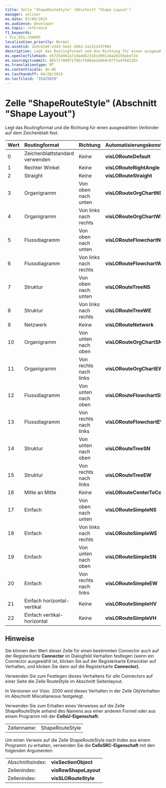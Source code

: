 ```yaml
---
title: Zelle "ShapeRouteStyle" (Abschnitt "Shape Layout")
manager: soliver
ms.date: 03/09/2015
ms.audience: Developer
ms.topic: reference
f1_keywords:
- Vis_DSS.chm905
localization_priority: Normal
ms.assetid: a5dcd2e0-e343-5ee2-2b63-2a1312437901
description: Legt das Routingformat und die Richtung für einen ausgewählten Verbinder auf dem Zeichenblatt fest.
ms.openlocfilehash: e5725d461a71dad4623161d99134a20250abe724
ms.sourcegitcommit: 8657170d071f9bcf680aba50b9c07f2a4fb82283
ms.translationtype: MT
ms.contentlocale: de-DE
ms.lasthandoff: 04/28/2019
ms.locfileid: "33425029"
---
```

# <a name="shaperoutestyle-cell-shape-layout-section"></a>Zelle "ShapeRouteStyle" (Abschnitt "Shape Layout")

Legt das Routingformat und die Richtung für einen ausgewählten Verbinder auf dem Zeichenblatt fest.
  
|**Wert**|**Routingformat**|**Richtung**|**Automatisierungskonstante**|
|:-----|:-----|:-----|:-----|
|0  <br/> |Zeichenblattstandard verwenden  <br/> |Keine  <br/> |**visLORouteDefault** <br/> |
|1  <br/> |Rechter Winkel  <br/> |Keine  <br/> |**visLORouteRightAngle** <br/> |
|2  <br/> |Straight  <br/> |Keine  <br/> |**visLORouteStraight** <br/> |
|3  <br/> |Organigramm  <br/> |Von oben nach unten  <br/> |**visLORouteOrgChartNS** <br/> |
|4   <br/> |Organigramm  <br/> |Von links nach rechts  <br/> |**visLORouteOrgChartWE** <br/> |
|5   <br/> |Flussdiagramm  <br/> |Von oben nach unten  <br/> |**visLORouteFlowchartNS** <br/> |
|6   <br/> |Flussdiagramm  <br/> |Von links nach rechts  <br/> |**visLORouteFlowchartWE** <br/> |
|7   <br/> |Struktur  <br/> |Von oben nach unten  <br/> |**visLORouteTreeNS** <br/> |
|8   <br/> |Struktur  <br/> |Von links nach rechts  <br/> |**visLORouteTreeWE** <br/> |
|9   <br/> |Netzwerk  <br/> |Keine  <br/> |**visLORouteNetwork** <br/> |
|10  <br/> |Organigramm  <br/> |Von unten nach oben  <br/> |**visLORouteOrgChartSN** <br/> |
|11  <br/> |Organigramm  <br/> |Von rechts nach links  <br/> |**visLORouteOrgChartEW** <br/> |
|12   <br/> |Flussdiagramm  <br/> |Von unten nach oben  <br/> |**visLORouteFlowchartSN** <br/> |
|13  <br/> |Flussdiagramm  <br/> |Von rechts nach links  <br/> |**visLORouteFlowchartEW** <br/> |
|14   <br/> |Struktur  <br/> |Von unten nach oben  <br/> |**visLORouteTreeSN** <br/> |
|15   <br/> |Struktur  <br/> |Von rechts nach links  <br/> |**visLORouteTreeEW** <br/> |
|16   <br/> |Mitte an Mitte  <br/> |Keine  <br/> |**visLORouteCenterToCenter** <br/> |
|17   <br/> |Einfach  <br/> |Von oben nach unten  <br/> |**visLORouteSimpleNS** <br/> |
|18   <br/> |Einfach  <br/> |Von links nach rechts  <br/> |**visLORouteSimpleWE** <br/> |
|19  <br/> |Einfach  <br/> |Von unten nach oben  <br/> |**visLORouteSimpleSN** <br/> |
|20  <br/> |Einfach  <br/> |Von rechts nach links  <br/> |**visLORouteSimpleEW** <br/> |
| 21  <br/> |Einfach horizontal-vertikal  <br/> |Keine  <br/> |**visLORouteSimpleHV** <br/> |
|22  <br/> |Einfach vertikal-horizontal  <br/> |Keine  <br/> |**visLORouteSimpleVH** <br/> |
   
## <a name="remarks"></a>Hinweise

Sie können den Wert dieser Zelle für einen bestimmten  Connector auch auf der Registerkarte  **Connector** im [](run-in-developer-mode-display-the-developer-tab.md) Dialogfeld Verhalten festlegen (wenn ein Connector ausgewählt ist, klicken Sie auf der Registerkarte Entwickler auf Verhalten, und klicken Sie dann auf die Registerkarte **Connector).** 
  
Verwenden Sie zum Festlegen dieses Verhaltens für  *alle*  Connectors auf einer Seite die Zelle RouteStyle im Abschnitt Seitenlayout. 
  
In Versionen vor Visio  2000 wird dieses Verhalten in der Zelle ObjVerhalten im Abschnitt Miscellaneous festgelegt.
  
Verwenden Sie zum Erhalten eines Verweises auf die Zelle ShapeRouteStyle anhand des Namens aus einer anderen Formel oder aus einem Programm mit der **CellsU-Eigenschaft:** 
  
|||
|:-----|:-----|
|Zellenname:  <br/> |ShapeRouteStyle  <br/> |
   
Um einen Verweis auf die Zelle ShapeRouteStyle nach Index aus einem Programm zu erhalten, verwenden Sie die **CellsSRC-Eigenschaft** mit den folgenden Argumenten: 
  
|||
|:-----|:-----|
|Abschnittsindex:  <br/> |**visSectionObject** <br/> |
|Zeilenindex:  <br/> |**visRowShapeLayout** <br/> |
|Zellenindex:  <br/> |**visSLORouteStyle** <br/> |
   

